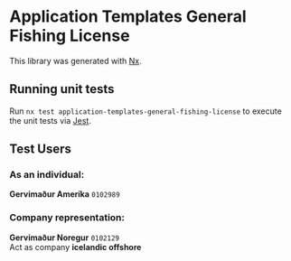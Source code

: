 # Application Templates General Fishing License

This library was generated with [Nx](https://nx.dev).

## Running unit tests

Run `nx test application-templates-general-fishing-license` to execute the unit tests via [Jest](https://jestjs.io).

## Test Users

### As an individual:

**Gervimaður Ameríka** `0102989`

### Company representation:

**Gervimaður Noregur** `0102129`\
Act as company **icelandic offshore**

